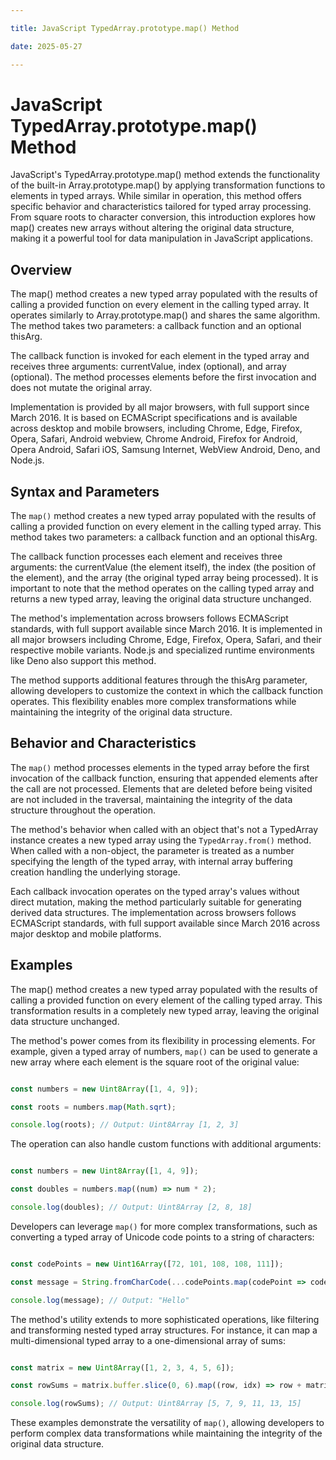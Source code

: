 ```yaml
---

title: JavaScript TypedArray.prototype.map() Method

date: 2025-05-27

---
```



# JavaScript TypedArray.prototype.map() Method

JavaScript's TypedArray.prototype.map() method extends the functionality of the built-in Array.prototype.map() by applying transformation functions to elements in typed arrays. While similar in operation, this method offers specific behavior and characteristics tailored for typed array processing. From square roots to character conversion, this introduction explores how map() creates new arrays without altering the original data structure, making it a powerful tool for data manipulation in JavaScript applications.


## Overview

The map() method creates a new typed array populated with the results of calling a provided function on every element in the calling typed array. It operates similarly to Array.prototype.map() and shares the same algorithm. The method takes two parameters: a callback function and an optional thisArg.

The callback function is invoked for each element in the typed array and receives three arguments: currentValue, index (optional), and array (optional). The method processes elements before the first invocation and does not mutate the original array.

Implementation is provided by all major browsers, with full support since March 2016. It is based on ECMAScript specifications and is available across desktop and mobile browsers, including Chrome, Edge, Firefox, Opera, Safari, Android webview, Chrome Android, Firefox for Android, Opera Android, Safari iOS, Samsung Internet, WebView Android, Deno, and Node.js.


## Syntax and Parameters

The `map()` method creates a new typed array populated with the results of calling a provided function on every element in the calling typed array. This method takes two parameters: a callback function and an optional thisArg.

The callback function processes each element and receives three arguments: the currentValue (the element itself), the index (the position of the element), and the array (the original typed array being processed). It is important to note that the method operates on the calling typed array and returns a new typed array, leaving the original data structure unchanged.

The method's implementation across browsers follows ECMAScript standards, with full support available since March 2016. It is implemented in all major browsers including Chrome, Edge, Firefox, Opera, Safari, and their respective mobile variants. Node.js and specialized runtime environments like Deno also support this method.

The method supports additional features through the thisArg parameter, allowing developers to customize the context in which the callback function operates. This flexibility enables more complex transformations while maintaining the integrity of the original data structure.


## Behavior and Characteristics

The `map()` method processes elements in the typed array before the first invocation of the callback function, ensuring that appended elements after the call are not processed. Elements that are deleted before being visited are not included in the traversal, maintaining the integrity of the data structure throughout the operation.

The method's behavior when called with an object that's not a TypedArray instance creates a new typed array using the `TypedArray.from()` method. When called with a non-object, the parameter is treated as a number specifying the length of the typed array, with internal array buffering creation handling the underlying storage.

Each callback invocation operates on the typed array's values without direct mutation, making the method particularly suitable for generating derived data structures. The implementation across browsers follows ECMAScript standards, with full support available since March 2016 across major desktop and mobile platforms.


## Examples

The map() method creates a new typed array populated with the results of calling a provided function on every element of the calling typed array. This transformation results in a completely new typed array, leaving the original data structure unchanged.

The method's power comes from its flexibility in processing elements. For example, given a typed array of numbers, `map()` can be used to generate a new array where each element is the square root of the original value:

```javascript

const numbers = new Uint8Array([1, 4, 9]);

const roots = numbers.map(Math.sqrt);

console.log(roots); // Output: Uint8Array [1, 2, 3]

```

The operation can also handle custom functions with additional arguments:

```javascript

const numbers = new Uint8Array([1, 4, 9]);

const doubles = numbers.map((num) => num * 2);

console.log(doubles); // Output: Uint8Array [2, 8, 18]

```

Developers can leverage `map()` for more complex transformations, such as converting a typed array of Unicode code points to a string of characters:

```javascript

const codePoints = new Uint16Array([72, 101, 108, 108, 111]);

const message = String.fromCharCode(...codePoints.map(codePoint => codePoint));

console.log(message); // Output: "Hello"

```

The method's utility extends to more sophisticated operations, like filtering and transforming nested typed array structures. For instance, it can map a multi-dimensional typed array to a one-dimensional array of sums:

```javascript

const matrix = new Uint8Array([1, 2, 3, 4, 5, 6]);

const rowSums = matrix.buffer.slice(0, 6).map((row, idx) => row + matrix[idx + 6]);

console.log(rowSums); // Output: Uint8Array [5, 7, 9, 11, 13, 15]

```

These examples demonstrate the versatility of `map()`, allowing developers to perform complex data transformations while maintaining the integrity of the original data structure.

